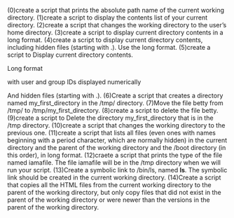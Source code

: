(0)create a script that prints the absolute path name of the current working directory. (1)create a script to display the contents list of your current directory. (2)create a script that changes the working directory to the user’s home directory. (3)create a script to display current directory contents in a long format. (4)create a script to display current directory contents, including hidden files (starting with .). Use the long format. (5)create a script to Display current directory contents.



Long format

with user and group IDs displayed numerically

And hidden files (starting with .). (6)Create a script that creates a directory named my_first_directory in the /tmp/ directory. (7)Move the file betty from /tmp/ to /tmp/my_first_directory. (8)create a script to delete the file betty. (9)create a script to Delete the directory my_first_directory that is in the /tmp directory. (10)create a script that changes the working directory to the previous one. (11)create a script that lists all files (even ones with names beginning with a period character, which are normally hidden) in the current directory and the parent of the working directory and the /boot directory (in this order), in long format. (12)craete a script that prints the type of the file named iamafile. The file iamafile will be in the /tmp directory when we will run your script. (13)Create a symbolic link to /bin/ls, named __ls__. The symbolic link should be created in the current working directory. (14)Create a script that copies all the HTML files from the current working directory to the parent of the working directory, but only copy files that did not exist in the parent of the working directory or were newer than the versions in the parent of the working directory.

